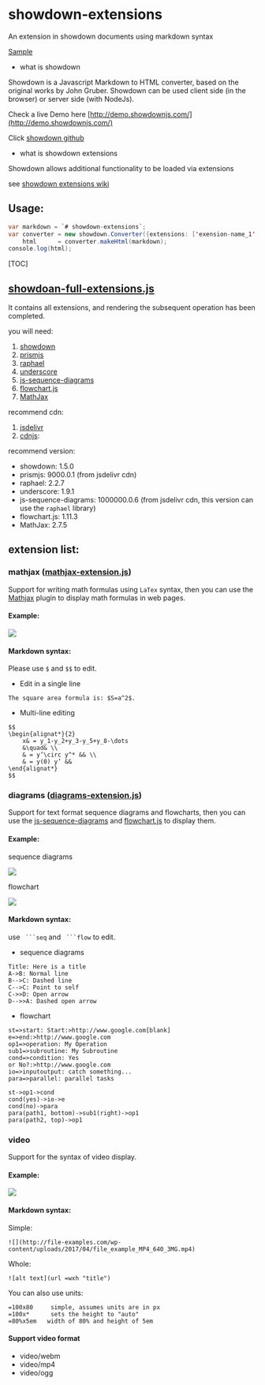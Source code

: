 # showdown-extensions
An extension in showdown documents using markdown syntax

[Sample](http://excing.github.io/sample/extensions_sample.html)

- what is showdown

Showdown is a Javascript Markdown to HTML converter, based on the original works by John Gruber. Showdown can be used client side (in the browser) or server side (with NodeJs).

Check a live Demo here [http://demo.showdownjs.com/](http://demo.showdownjs.com/)

Click [showdown github](https://github.com/showdownjs/showdown)

- what is showdown extensions

Showdown allows additional functionality to be loaded via extensions

see [showdown extensions wiki](https://github.com/showdownjs/showdown/wiki/extensions)

## Usage:

```java
var markdown = `# showdown-extensions`;
var converter = new showdown.Converter({extensions: ['exension-name_1', 'exension-name_2']}),
    html      = converter.makeHtml(markdown);
console.log(html);
```

[TOC]

## [showdoan-full-extensions.js](https://github.com/excing/showdown-extensions/blob/master/showdoan-full-extensions.js)

It contains all extensions, and rendering the subsequent operation has been completed.

you will need:

 1. [showdown](https://github.com/showdownjs/showdown)
 2. [prismjs](https://github.com/PrismJS/prism)
 3. [raphael](https://github.com/DmitryBaranovskiy/raphael)
 4. [underscore](https://github.com/jashkenas/underscore)
 5. [js-sequence-diagrams](https://github.com/bramp/js-sequence-diagrams)
 6. [flowchart.js](https://github.com/adrai/flowchart.js)
 7. [MathJax](https://github.com/mathjax/MathJax)
 
recommend cdn:
 1. [jsdelivr](https://www.jsdelivr.com/)
 2. [cdnjs](https://cdnjs.com/):

recommend version:
 - showdown: 1.5.0
 - prismjs: 9000.0.1 (from jsdelivr cdn)
 - raphael: 2.2.7
 - underscore: 1.9.1
 - js-sequence-diagrams: 1000000.0.6 (from jsdelivr cdn, this version can use the `raphael` library)
 - flowchart.js: 1.11.3
 - MathJax: 2.7.5

## extension list:

### mathjax ([mathjax-extension.js](https://github.com/excing/showdown-extensions/blob/master/mathjax-extension.js))

Support for writing math formulas using `LaTex` syntax, then you can use the [Mathjax](https://github.com/mathjax/MathJax) plugin to display math formulas in web pages.

#### Example:

![](https://github.com/excing/showdown-extensions/blob/master/example/math_formulas_example.png)

#### Markdown syntax:

Please use `$` and `$$` to edit.

- Edit in a single line

```
The square area formula is: $S=a^2$.
```

- Multi-line editing

```
$$
\begin{alignat*}{2}
    x& = y_1-y_2+y_3-y_5+y_8-\dots
    &\quad& \\
    & = y’\circ y^* && \\
    & = y(0) y’ && 
\end{alignat*}
$$
```

### diagrams ([diagrams-extension.js](https://github.com/excing/showdown-extensions/blob/master/diagrams-extension.js))

Support for text format sequence diagrams and flowcharts, then you can use the [js-sequence-diagrams](https://github.com/bramp/js-sequence-diagrams) and [flowchart.js](https://github.com/adrai/flowchart.js) to display them.

#### Example:

sequence diagrams

![](https://github.com/excing/showdown-extensions/blob/master/example/flowcharts_example.png)

flowchart

![](https://github.com/excing/showdown-extensions/blob/master/example/sequence_diagrams_example.png)

#### Markdown syntax:

use ` ```seq` and ` ```flow` to edit.

- sequence diagrams

```
Title: Here is a title
A->B: Normal line
B-->C: Dashed line
C-->C: Point to self
C->>D: Open arrow
D-->>A: Dashed open arrow
```

- flowchart

```
st=>start: Start:>http://www.google.com[blank]
e=>end:>http://www.google.com
op1=>operation: My Operation
sub1=>subroutine: My Subroutine
cond=>condition: Yes
or No?:>http://www.google.com
io=>inputoutput: catch something...
para=>parallel: parallel tasks

st->op1->cond
cond(yes)->io->e
cond(no)->para
para(path1, bottom)->sub1(right)->op1
para(path2, top)->op1
```

### video

Support for the syntax of video display.

#### Example:

![](https://github.com/excing/showdown-extensions/blob/master/example/video_example.png)

#### Markdown syntax:

Simple:

```
![](http://file-examples.com/wp-content/uploads/2017/04/file_example_MP4_640_3MG.mp4)
```

Whole:

```
![alt text](url =wxh "title")
```

You can also use units:

```
=100x80     simple, assumes units are in px
=100x*      sets the height to "auto"
=80%x5em   width of 80% and height of 5em
```

#### Support video format

- video/webm
- video/mp4
- video/ogg